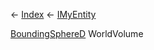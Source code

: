 ← [Index](Api-Index) ← [IMyEntity](VRage.Game.ModAPI.Ingame.IMyEntity)

[BoundingSphereD](VRageMath.BoundingSphereD) WorldVolume


